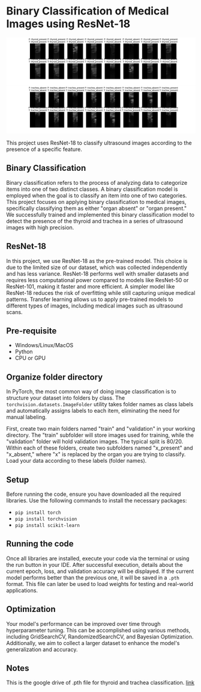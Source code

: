 # Binary Classification of Medical Images using ResNet-18
![thyroid_test prediction](test_predictions.png)
![trachea_test_prediction](trachea_test_predictions.png)

This project uses ResNet-18 to classify ultrasound images according to the presence of a specific feature.

## Binary Classification
Binary classification refers to the process of analyzing data to categorize items into one of two distinct classes. A binary classification model is employed when the goal is to classify an item into one of two categories. This project focuses on applying binary classification to medical images, specifically classifying them as either "organ absent" or "organ present." We successfully trained and implemented this binary classification model to detect the presence of the thyroid and trachea in a series of ultrasound images with high precision.

## ResNet-18
In this project, we use ResNet-18 as the pre-trained model. This choice is due to the limited size of our dataset, which was collected independently and has less variance. ResNet-18 performs well with smaller datasets and requires less computational power compared to models like ResNet-50 or ResNet-101, making it faster and more efficient. A simpler model like ResNet-18 reduces the risk of overfitting while still capturing unique medical patterns. Transfer learning allows us to apply pre-trained models to different types of images, including medical images such as ultrasound scans.

## Pre-requisite
- Windows/Linux/MacOS
- Python
- CPU or GPU

## Organize folder directory 
In PyTorch, the most common way of doing image classification is to structure your dataset into folders by class. The `torchvision.datasets.ImageFolder` utility takes folder names as class labels and automatically assigns labels to each item, eliminating the need for manual labeling.

First, create two main folders named "train" and "validation" in your working directory. The "train" subfolder will store images used for training, while the "validation" folder will hold validation images. The typical split is 80/20. Within each of these folders, create two subfolders named "x_present" and "x_absent," where "x" is replaced by the organ you are trying to classify. Load your data according to these labels (folder names).

## Setup
Before running the code, ensure you have downloaded all the required libraries. Use the following commands to install the necessary packages:
- `pip install torch`
- `pip install torchvision`
- `pip install scikit-learn`

## Running the code
Once all libraries are installed, execute your code via the terminal or using the run button in your IDE. After successful execution, details about the current epoch, loss, and validation accuracy will be displayed. If the current model performs better than the previous one, it will be saved in a `.pth` format. This file can later be used to load weights for testing and real-world applications.

## Optimization
Your model's performance can be improved over time through hyperparameter tuning. This can be accomplished using various methods, including GridSearchCV, RandomizedSearchCV, and Bayesian Optimization. Additionally, we aim to collect a larger dataset to enhance the model's generalization and accuracy.

## Notes
This is the google drive of .pth file for thyroid and trachea classification. [link](https://drive.google.com/drive/folders/1_X0oAMHWVAe2Icy68qbbT1MGAnDhgtVT?usp=sharing)


